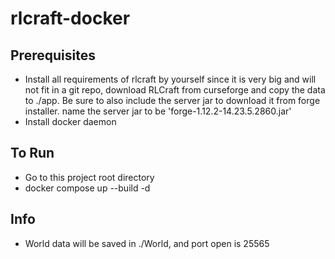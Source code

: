 # rlcraft-docker

## Prerequisites
- Install all requirements of rlcraft by yourself since it is very big and will not fit in a git repo, download RLCraft from curseforge and copy the data to ./app. Be sure to also include the server jar to download it from forge installer. name the server jar to be 'forge-1.12.2-14.23.5.2860.jar'
- Install docker daemon

## To Run
- Go to this project root directory
- docker compose up --build -d

## Info
- World data will be saved in ./World, and port open is 25565